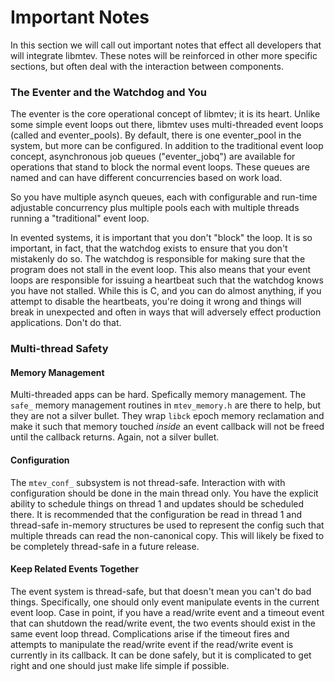 # Important Notes

In this section we will call out important notes that effect all developers
that will integrate libmtev.  These notes will be reinforced in other more
specific sections, but often deal with the interaction between components.

### The Eventer and the Watchdog and You

The eventer is the core operational concept of libmtev; it is its heart.
Unlike some simple event loops out there, libmtev uses multi-threaded
event loops (called and eventer_pools).  By default, there is one eventer_pool
in the system, but more can be configured.  In addition to the traditional
event loop concept, asynchronous job queues ("eventer_jobq") are available
for operations that stand to block the normal event loops.  These queues
are named and can have different concurrencies based on work load.

So you have multiple asynch queues, each with configurable and run-time
adjustable concurrency plus multiple pools each with multiple threads running
a "traditional" event loop.

In evented systems, it is important that you don't "block" the loop.  It is
so important, in fact, that the watchdog exists to ensure that you don't
mistakenly do so.  The watchdog is responsible for making sure that the
program does not stall in the event loop.  This also means that your event
loops are responsible for issuing a heartbeat such that the watchdog knows
you have not stalled.  While this is C, and you can do almost anything, if
you attempt to disable the heartbeats, you're doing it wrong and things will
break in unexpected and often in ways that will adversely effect production
applications. Don't do that.

### Multi-thread Safety

#### Memory Management

Multi-threaded apps can be hard.  Spefically memory management.  The `safe_`
memory management routines in `mtev_memory.h` are there to help, but they
are not a silver bullet.  They wrap `libck` epoch memory reclamation and
make it such that memory touched _inside_ an event callback will not be
freed until the callback returns.  Again, not a silver bullet.

#### Configuration

The `mtev_conf_` subsystem is not thread-safe.  Interaction with with
configuration should be done in the main thread only.  You have the
explicit ability to schedule things on thread 1 and updates should be
scheduled there.  It is recommended that the configuration be read in
thread 1 and thread-safe in-memory structures be used to represent the
config such that multiple threads can read the non-canonical copy.
This will likely be fixed to be completely thread-safe in a future release.

#### Keep Related Events Together

The event system is thread-safe, but that doesn't mean you can't do bad things.
Specifically, one should only event manipulate events in the current event loop.
Case in point, if you have a read/write event and a timeout event that can
shutdown the read/write event, the two events should exist in the same event
loop thread.  Complications arise if the timeout fires and attempts to manipulate
the read/write event if the read/write event is currently in its callback. It
can be done safely, but it is complicated to get right and one should just
make life simple if possible.
